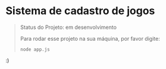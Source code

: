 <h1>Sistema de cadastro de jogos</h1>

> Status do Projeto: em desenvolvimento
>
> Para rodar esse projeto na sua máquina, por favor digite:
>
> ```
>node app.js
> ```
> 
:)